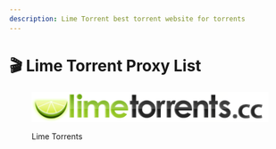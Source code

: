 ```yaml
---
description: Lime Torrent best torrent website for torrents
---
```


# 🎬 Lime Torrent Proxy List

<figure><img src="../.gitbook/assets/limetorrents.png" alt=""><figcaption><p>Lime Torrents</p></figcaption></figure>

